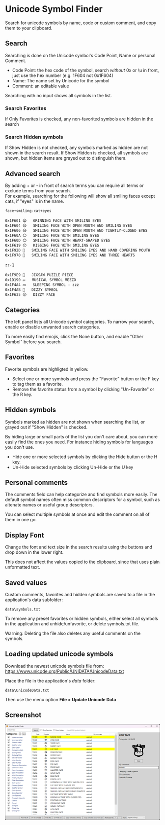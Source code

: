 # Unicode Symbol Finder

Search for unicode symbols by name, code or custom comment, and copy them to your clipboard.

## Search

Searching is done on the Unicode symbol's Code Point, Name or personal Comment.
- Code Point: the hex code of the symbol, search *without* 0x or \u in front, just use the hex number (e.g. 1F604 not 0x1F604)
- Name: The name set by Unicode for the symbol
- Comment: an editable value

Searching with no input shows all symbols in the list.

### Search Favorites
If Only Favorites is checked, any non-favorited symbols are hidden in the search

### Search Hidden symbols
If Show Hidden is not checked, any symbols marked as hidden are not shown in the search result.
If Show Hidden is checked, all symbols are shown, but hidden items are grayed out to distinguish them.

## Advanced search

By adding + or - in front of search terms you can require all terms or exclude terms from your search.  
For example, searching for the following will show all smiling faces except cats, if "eyes" is in the name.

    face+smiling-cat+eyes

    0x1F601	😁	GRINNING FACE WITH SMILING EYES
    0x1F604	😄	SMILING FACE WITH OPEN MOUTH AND SMILING EYES
    0x1F606	😆	SMILING FACE WITH OPEN MOUTH AND TIGHTLY-CLOSED EYES
    0x1F60A	😊	SMILING FACE WITH SMILING EYES
    0x1F60D	😍	SMILING FACE WITH HEART-SHAPED EYES
    0x1F619	😙	KISSING FACE WITH SMILING EYES
    0x1F92D	🤭	SMILING FACE WITH SMILING EYES AND HAND COVERING MOUTH
    0x1F970	🥰	SMILING FACE WITH SMILING EYES AND THREE HEARTS

    zz-🍕

    0x1F9E9	🧩	JIGSAW PUZZLE PIECE
    0x1D190	𝆐	MUSICAL SYMBOL MEZZO
    0x1F4A4	💤	SLEEPING SYMBOL - zzz
    0x1F4AB	💫	DIZZY SYMBOL
    0x1F635	😵	DIZZY FACE

## Categories

The left panel lists all Unicode symbol categories. To narrow your search, enable or disable unwanted search categories.

To more easily find emojis, click the None button, and enable "Other Symbol" before you search.

## Favorites

Favorite symbols are highligted in yellow.

- Select one or more symbols and press the "Favorite" button or the F key to tag them as a favorite.
- Remove the favorite status from a symbol by clicking "Un-Favorite" or the R key.

## Hidden symbols

Symbols marked as hidden are not shown when searching the list, or grayed out if "Show Hidden" is checked.

By hiding large or small parts of the list you don't care about, you can more easily find the ones you need. For instance hiding symbols for languages you don't use.  

- Hide one or more selected symbols by clicking the Hide button or the H key.
- Un-Hide selected symbols by clicking Un-Hide or the U key

## Personal comments

The comments field can help categorize and find symbols more easily. The default symbol names often miss common descriptors for a symbol, such as altenate names or useful group descriptors.

You can select multiple symbols at once and edit the comment on all of them in one go.

## Display Font

Change the font and text size in the search results using the buttons and drop down in the lower right.

This does not affect the values copied to the clipboard, since that uses plain unformatted text.

## Saved values

Custom comments, favorites and hidden symbols are saved to a file in the application's data subfolder:

    data\symbols.txt

To remove any preset favorites or hidden symbols, either select all symbols in the application and unhide/unfavorite, or delete symbols.txt file.

Warning: Deleting the file also deletes any useful comments on the symbols.

## Loading updated unicode symbols

Download the newest unicode symbols file from:
https://www.unicode.org/Public/UNIDATA/UnicodeData.txt

Place the file in the application's *data* folder:

    data\UnicodeData.txt

Then use the menu option **File > Update Unicode Data**

## Screenshot

![Image](screenshot.png)
